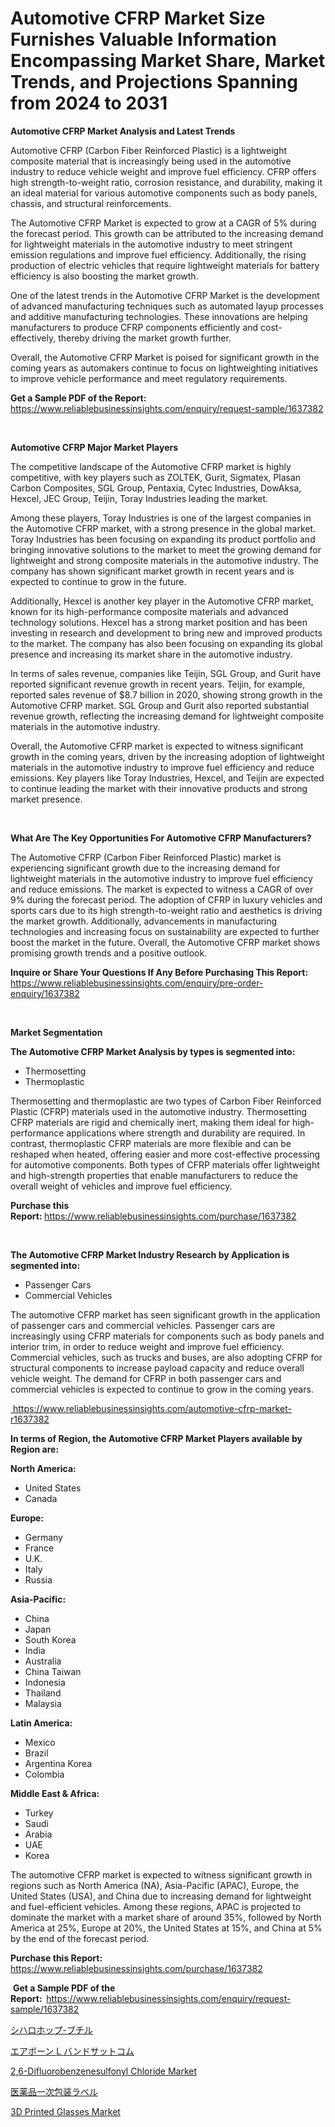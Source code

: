 <p><h1>Automotive CFRP Market Size Furnishes Valuable Information Encompassing Market Share, Market Trends, and Projections Spanning from 2024 to 2031</h1></p><p><strong>Automotive CFRP Market Analysis and Latest Trends</strong></p>
<p><p>Automotive CFRP (Carbon Fiber Reinforced Plastic) is a lightweight composite material that is increasingly being used in the automotive industry to reduce vehicle weight and improve fuel efficiency. CFRP offers high strength-to-weight ratio, corrosion resistance, and durability, making it an ideal material for various automotive components such as body panels, chassis, and structural reinforcements.</p><p>The Automotive CFRP Market is expected to grow at a CAGR of 5% during the forecast period. This growth can be attributed to the increasing demand for lightweight materials in the automotive industry to meet stringent emission regulations and improve fuel efficiency. Additionally, the rising production of electric vehicles that require lightweight materials for battery efficiency is also boosting the market growth.</p><p>One of the latest trends in the Automotive CFRP Market is the development of advanced manufacturing techniques such as automated layup processes and additive manufacturing technologies. These innovations are helping manufacturers to produce CFRP components efficiently and cost-effectively, thereby driving the market growth further.</p><p>Overall, the Automotive CFRP Market is poised for significant growth in the coming years as automakers continue to focus on lightweighting initiatives to improve vehicle performance and meet regulatory requirements.</p></p>
<p><strong>Get a Sample PDF of the Report:&nbsp;</strong> <a href="https://www.reliablebusinessinsights.com/enquiry/request-sample/1637382">https://www.reliablebusinessinsights.com/enquiry/request-sample/1637382</a></p>
<p>&nbsp;</p>
<p><strong>Automotive CFRP Major Market Players</strong></p>
<p><p>The competitive landscape of the Automotive CFRP market is highly competitive, with key players such as ZOLTEK, Gurit, Sigmatex, Plasan Carbon Composites, SGL Group, Pentaxia, Cytec Industries, DowAksa, Hexcel, JEC Group, Teijin, Toray Industries leading the market. </p><p>Among these players, Toray Industries is one of the largest companies in the Automotive CFRP market, with a strong presence in the global market. Toray Industries has been focusing on expanding its product portfolio and bringing innovative solutions to the market to meet the growing demand for lightweight and strong composite materials in the automotive industry. The company has shown significant market growth in recent years and is expected to continue to grow in the future.</p><p>Additionally, Hexcel is another key player in the Automotive CFRP market, known for its high-performance composite materials and advanced technology solutions. Hexcel has a strong market position and has been investing in research and development to bring new and improved products to the market. The company has also been focusing on expanding its global presence and increasing its market share in the automotive industry.</p><p>In terms of sales revenue, companies like Teijin, SGL Group, and Gurit have reported significant revenue growth in recent years. Teijin, for example, reported sales revenue of $8.7 billion in 2020, showing strong growth in the Automotive CFRP market. SGL Group and Gurit also reported substantial revenue growth, reflecting the increasing demand for lightweight composite materials in the automotive industry.</p><p>Overall, the Automotive CFRP market is expected to witness significant growth in the coming years, driven by the increasing adoption of lightweight materials in the automotive industry to improve fuel efficiency and reduce emissions. Key players like Toray Industries, Hexcel, and Teijin are expected to continue leading the market with their innovative products and strong market presence.</p></p>
<p>&nbsp;</p>
<p><strong>What Are The Key Opportunities For Automotive CFRP Manufacturers?</strong></p>
<p><p>The Automotive CFRP (Carbon Fiber Reinforced Plastic) market is experiencing significant growth due to the increasing demand for lightweight materials in the automotive industry to improve fuel efficiency and reduce emissions. The market is expected to witness a CAGR of over 9% during the forecast period. The adoption of CFRP in luxury vehicles and sports cars due to its high strength-to-weight ratio and aesthetics is driving the market growth. Additionally, advancements in manufacturing technologies and increasing focus on sustainability are expected to further boost the market in the future. Overall, the Automotive CFRP market shows promising growth trends and a positive outlook.</p></p>
<p><strong>Inquire or Share Your Questions If Any Before Purchasing This Report:</strong> <a href="https://www.reliablebusinessinsights.com/enquiry/pre-order-enquiry/1637382">https://www.reliablebusinessinsights.com/enquiry/pre-order-enquiry/1637382</a></p>
<p>&nbsp;</p>
<p><strong>Market Segmentation</strong></p>
<p><strong>The Automotive CFRP Market Analysis by types is segmented into:</strong></p>
<p><ul><li>Thermosetting</li><li>Thermoplastic</li></ul></p>
<p><p>Thermosetting and thermoplastic are two types of Carbon Fiber Reinforced Plastic (CFRP) materials used in the automotive industry. Thermosetting CFRP materials are rigid and chemically inert, making them ideal for high-performance applications where strength and durability are required. In contrast, thermoplastic CFRP materials are more flexible and can be reshaped when heated, offering easier and more cost-effective processing for automotive components. Both types of CFRP materials offer lightweight and high-strength properties that enable manufacturers to reduce the overall weight of vehicles and improve fuel efficiency.</p></p>
<p><strong>Purchase this Report:&nbsp;</strong><a href="https://www.reliablebusinessinsights.com/purchase/1637382">https://www.reliablebusinessinsights.com/purchase/1637382</a></p>
<p>&nbsp;</p>
<p><strong>The Automotive CFRP Market Industry Research by Application is segmented into:</strong></p>
<p><ul><li>Passenger Cars</li><li>Commercial Vehicles</li></ul></p>
<p><p>The automotive CFRP market has seen significant growth in the application of passenger cars and commercial vehicles. Passenger cars are increasingly using CFRP materials for components such as body panels and interior trim, in order to reduce weight and improve fuel efficiency. Commercial vehicles, such as trucks and buses, are also adopting CFRP for structural components to increase payload capacity and reduce overall vehicle weight. The demand for CFRP in both passenger cars and commercial vehicles is expected to continue to grow in the coming years.</p></p>
<p><a href="https://www.reliablebusinessinsights.com/automotive-cfrp-market-r1637382">&nbsp;https://www.reliablebusinessinsights.com/automotive-cfrp-market-r1637382</a></p>
<p><strong>In terms of Region, the Automotive CFRP Market Players available by Region are:</strong></p>
<p>
    <p> <strong> North America: </strong>
        <ul>
            <li>United States</li>
            <li>Canada</li>
        </ul>
        </p> 
    <p> <strong> Europe: </strong>
        <ul>
            <li>Germany</li>
            <li>France</li>
            <li>U.K.</li>
            <li>Italy</li>
            <li>Russia</li>
        </ul>
        </p> 
    <p> <strong> Asia-Pacific: </strong>
        <ul>
            <li>China</li>
            <li>Japan</li>
            <li>South Korea</li>
            <li>India</li>
            <li>Australia</li>
            <li>China Taiwan</li>
            <li>Indonesia</li>
            <li>Thailand</li>
            <li>Malaysia</li>
        </ul>
        </p> 
    <p> <strong> Latin America: </strong>
        <ul>
            <li>Mexico</li>
            <li>Brazil</li>
            <li>Argentina Korea</li>
            <li>Colombia</li>
        </ul>
        </p> 
    <p> <strong> Middle East & Africa: </strong>
        <ul>
            <li>Turkey</li>
            <li>Saudi</li>
            <li>Arabia</li>
            <li>UAE</li>
            <li>Korea</li>
        </ul>
    </p>
    </p>
<p><p>The automotive CFRP market is expected to witness significant growth in regions such as North America (NA), Asia-Pacific (APAC), Europe, the United States (USA), and China due to increasing demand for lightweight and fuel-efficient vehicles. Among these regions, APAC is projected to dominate the market with a market share of around 35%, followed by North America at 25%, Europe at 20%, the United States at 15%, and China at 5% by the end of the forecast period.</p></p>
<p><strong>Purchase this Report: </strong><a href="https://www.reliablebusinessinsights.com/purchase/1637382">https://www.reliablebusinessinsights.com/purchase/1637382</a></p>
<p>&nbsp;<strong>Get a Sample PDF of the Report:&nbsp;&nbsp;</strong><a href="https://www.reliablebusinessinsights.com/enquiry/request-sample/1637382">https://www.reliablebusinessinsights.com/enquiry/request-sample/1637382</a></p>
<p><strong></strong></p>
<p><p><a href="https://medium.com/@oliveyew35/%E3%82%B5%E3%82%A4%E3%82%A2%E3%83%AD%E3%83%95%E3%82%A9%E3%83%97%E3%83%96%E3%83%81%E3%83%AB%E5%B8%82%E5%A0%B4-2031%E5%B9%B4%E3%81%BE%E3%81%A7%E3%81%AE%E6%88%90%E5%8A%9F%E3%81%97%E3%81%9F%E3%83%93%E3%82%B8%E3%83%8D%E3%82%B9%E6%88%A6%E7%95%A5%E3%81%AE%E9%8D%B5-9b407a1f016d">シハロホップ-ブチル</a></p><p><a href="https://github.com/BrionnaBoyle/Market-Research-Report-List-1/blob/main/151019092759.md">エアボーン L バンドサットコム</a></p><p><a href="https://github.com/provorikovar/Market-Research-Report-List-4/blob/main/26-difluorobenzenesulfonyl-chloride-market.md">2,6-Difluorobenzenesulfonyl Chloride Market</a></p><p><a href="https://github.com/lababdou/Market-Research-Report-List-4/blob/main/992115292760.md">医薬品一次包装ラベル</a></p><p><a href="https://github.com/CliffMedina6/Market-Research-Report-List-5/blob/main/3d-printed-glasses-market.md">3D Printed Glasses Market</a></p></p>